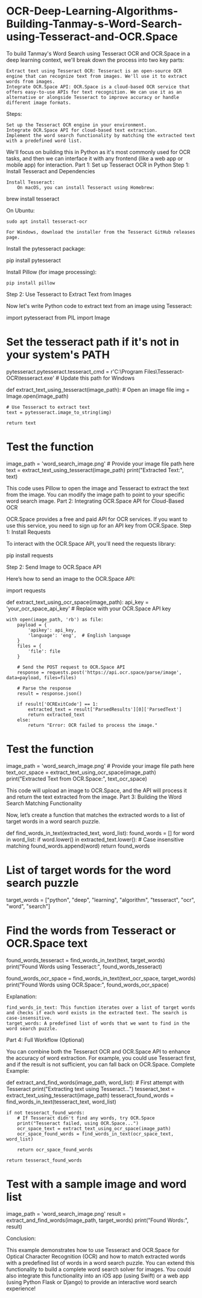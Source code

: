 # OCR-Deep-Learning-Algorithms-Building-Tanmay-s-Word-Search-using-Tesseract-and-OCR.Space
To build Tanmay's Word Search using Tesseract OCR and OCR.Space in a deep learning context, we'll break down the process into two key parts:

    Extract text using Tesseract OCR: Tesseract is an open-source OCR engine that can recognize text from images. We'll use it to extract words from images.
    Integrate OCR.Space API: OCR.Space is a cloud-based OCR service that offers easy-to-use APIs for text recognition. We can use it as an alternative or alongside Tesseract to improve accuracy or handle different image formats.

Steps:

    Set up the Tesseract OCR engine in your environment.
    Integrate OCR.Space API for cloud-based text extraction.
    Implement the word search functionality by matching the extracted text with a predefined word list.

We'll focus on building this in Python as it's most commonly used for OCR tasks, and then we can interface it with any frontend (like a web app or mobile app) for interaction.
Part 1: Set up Tesseract OCR in Python
Step 1: Install Tesseract and Dependencies

    Install Tesseract:
        On macOS, you can install Tesseract using Homebrew:

brew install tesseract

On Ubuntu:

    sudo apt install tesseract-ocr

    For Windows, download the installer from the Tesseract GitHub releases page.

Install the pytesseract package:

pip install pytesseract

Install Pillow (for image processing):

    pip install pillow

Step 2: Use Tesseract to Extract Text from Images

Now let's write Python code to extract text from an image using Tesseract:

import pytesseract
from PIL import Image

# Set the tesseract path if it's not in your system's PATH
pytesseract.pytesseract.tesseract_cmd = r'C:\Program Files\Tesseract-OCR\tesseract.exe'  # Update this path for Windows

def extract_text_using_tesseract(image_path):
    # Open an image file
    img = Image.open(image_path)
    
    # Use Tesseract to extract text
    text = pytesseract.image_to_string(img)
    
    return text

# Test the function
image_path = 'word_search_image.png'  # Provide your image file path here
text = extract_text_using_tesseract(image_path)
print("Extracted Text:", text)

This code uses Pillow to open the image and Tesseract to extract the text from the image. You can modify the image path to point to your specific word search image.
Part 2: Integrating OCR.Space API for Cloud-Based OCR

OCR.Space provides a free and paid API for OCR services. If you want to use this service, you need to sign up for an API key from OCR.Space.
Step 1: Install Requests

To interact with the OCR.Space API, you'll need the requests library:

pip install requests

Step 2: Send Image to OCR.Space API

Here’s how to send an image to the OCR.Space API:

import requests

def extract_text_using_ocr_space(image_path):
    api_key = 'your_ocr_space_api_key'  # Replace with your OCR.Space API key
    
    with open(image_path, 'rb') as file:
        payload = {
            'apikey': api_key,
            'language': 'eng',  # English language
        }
        files = {
            'file': file
        }
        
        # Send the POST request to OCR.Space API
        response = requests.post('https://api.ocr.space/parse/image', data=payload, files=files)
        
        # Parse the response
        result = response.json()
        
        if result['OCRExitCode'] == 1:
            extracted_text = result['ParsedResults'][0]['ParsedText']
            return extracted_text
        else:
            return "Error: OCR failed to process the image."

# Test the function
image_path = 'word_search_image.png'  # Provide your image file path here
text_ocr_space = extract_text_using_ocr_space(image_path)
print("Extracted Text from OCR.Space:", text_ocr_space)

This code will upload an image to OCR.Space, and the API will process it and return the text extracted from the image.
Part 3: Building the Word Search Matching Functionality

Now, let’s create a function that matches the extracted words to a list of target words in a word search puzzle.

def find_words_in_text(extracted_text, word_list):
    found_words = []
    for word in word_list:
        if word.lower() in extracted_text.lower():  # Case insensitive matching
            found_words.append(word)
    return found_words

# List of target words for the word search puzzle
target_words = ["python", "deep", "learning", "algorithm", "tesseract", "ocr", "word", "search"]

# Find the words from Tesseract or OCR.Space text
found_words_tesseract = find_words_in_text(text, target_words)
print("Found Words using Tesseract:", found_words_tesseract)

found_words_ocr_space = find_words_in_text(text_ocr_space, target_words)
print("Found Words using OCR.Space:", found_words_ocr_space)

Explanation:

    find_words_in_text: This function iterates over a list of target words and checks if each word exists in the extracted text. The search is case-insensitive.
    target_words: A predefined list of words that we want to find in the word search puzzle.

Part 4: Full Workflow (Optional)

You can combine both the Tesseract OCR and OCR.Space API to enhance the accuracy of word extraction. For example, you could use Tesseract first, and if the result is not sufficient, you can fall back on OCR.Space.
Complete Example:

def extract_and_find_words(image_path, word_list):
    # First attempt with Tesseract
    print("Extracting text using Tesseract...")
    tesseract_text = extract_text_using_tesseract(image_path)
    tesseract_found_words = find_words_in_text(tesseract_text, word_list)
    
    if not tesseract_found_words:
        # If Tesseract didn't find any words, try OCR.Space
        print("Tesseract failed, using OCR.Space...")
        ocr_space_text = extract_text_using_ocr_space(image_path)
        ocr_space_found_words = find_words_in_text(ocr_space_text, word_list)
        
        return ocr_space_found_words
    
    return tesseract_found_words

# Test with a sample image and word list
image_path = 'word_search_image.png'
result = extract_and_find_words(image_path, target_words)
print("Found Words:", result)

Conclusion:

This example demonstrates how to use Tesseract and OCR.Space for Optical Character Recognition (OCR) and how to match extracted words with a predefined list of words in a word search puzzle. You can extend this functionality to build a complete word search solver for images. You could also integrate this functionality into an iOS app (using Swift) or a web app (using Python Flask or Django) to provide an interactive word search experience!

